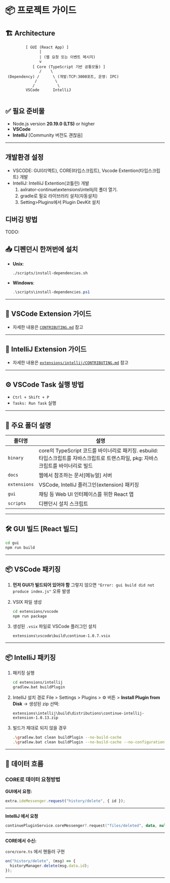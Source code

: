 # 📦 프로젝트 가이드

## 🏗️ Architecture

```Text
         [ GUI (React App) ]
               |
               | (웹 요청 또는 이벤트 메시지)
               v
            [ Core (TypeScript 기반 공통모듈) ]
               /    \
 (Dependency) /      \ (개발:TCP:3000포트, 운영: IPC)
             /        \
            /          \
         VSCode      IntelliJ


```

## ✅ 필요 준비물

- Node.js version **20.19.0 (LTS)** or higher
- **VSCode**
- **IntelliJ** [Community 버전도 괜찮음]

---

## 개발환경 설정

- VSCODE: GUI(리액트), CORE(타입스크립트), Vscode Extention(타입스크립트) 개발
- IntelliJ: IntelliiJ Extention(코틀린) 개발
  1. axlrator-continue\extensions\intellij의 폴더 열기.
  2. gradle로 필요 라이브러리 설치(자동설치)
  3. Setting>Plugins에서 Plugin DevKit 설치

## 디버깅 방법

TODO:

## 📥 디펜던시 한꺼번에 설치

- **Unix**:

  ```bash
  ./scripts/install-dependencies.sh
  ```

- **Windows**:

  ```powershell
  .\scripts\install-dependencies.ps1
  ```

---

## 🧩 VSCode Extension 가이드

- 자세한 내용은 [`CONTRIBUTING.md`](CONTRIBUTING.md) 참고

---

## 🧠 IntelliJ Extension 가이드

- 자세한 내용은 [`extensions/intellij/CONTRIBUTING.md`](extensions/intellij/CONTRIBUTING.md) 참고

---

## ⚙️ VSCode Task 실행 방법

- `Ctrl + Shift + P`
- `Tasks: Run Task` 실행

---

## 📁 주요 폴더 설명

| 폴더명       | 설명                                                                                                                              |
| ------------ | --------------------------------------------------------------------------------------------------------------------------------- |
| `binary`     | core의 TypeScript 코드를 바이너리로 패키징. esbuild:타입스크립트를 자바스크립트로 트랜스파일, pkg: 자바스크립트를 바이너리로 빌드 |
| `docs`       | 웹에서 참조하는 문서[메뉴얼] 서버                                                                                                 |
| `extensions` | VSCode, IntelliJ 플러그인(extension) 패키징                                                                                       |
| `gui`        | 채팅 등 Web UI 인터페이스를 위한 React 앱                                                                                         |
| `scripts`    | 디펜던시 설치 스크립트                                                                                                            |

---

## 🛠️ GUI 빌드 [React 빌드]

```bash
cd gui
npm run build
```

---

## 📦 VSCode 패키징

1. **먼저 GUI가 빌드되어 있어야 함**
   그렇지 않으면 `"Error: gui build did not produce index.js"` 오류 발생

2. VSIX 파일 생성

   ```bash
   cd extensions/vscode
   npm run package
   ```

3. 생성된 `.vsix` 파일로 VSCode 플러그인 설치

   ```text
   extensions\vscode\build\continue-1.0.7.vsix
   ```

---

## 📦 IntelliJ 패키징

1. 패키징 실행

   ```bash
   cd extensions/intellij
   gradlew.bat buildPlugin
   ```

2. IntelliJ 설치 경로
   File > Settings > Plugins > ⚙ 버튼 > **Install Plugin from Disk**
   → 생성된 zip 선택:

   ```text
   extensions\intellij\build\distributions\continue-intellij-extension-1.0.13.zip
   ```

3. 빌드가 제대로 되지 않을 경우

   ```bash
   .\gradlew.bat clean buildPlugin --no-build-cache
   .\gradlew.bat clean buildPlugin --no-build-cache --no-configuration-cache
   ```

---

## 🔁 데이터 흐름

### CORE로 데이터 요청방법

**GUI에서 요청:**

```ts
extra.ideMessenger.request("history/delete", { id });
```

---

**IntelliJ 에서 요청**

```kotlin
continuePluginService.coreMessenger?.request("files/deleted", data, null) { _ -> }
```

---

**CORE에서 수신:**

`core/core.ts` 에서 핸들러 구현

```ts
on("history/delete", (msg) => {
  historyManager.delete(msg.data.id);
});
```

---

